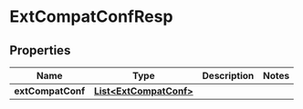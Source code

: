 # ExtCompatConfResp

## Properties
Name | Type | Description | Notes
------------ | ------------- | ------------- | -------------
**extCompatConf** | [**List&lt;ExtCompatConf&gt;**](ExtCompatConf.md) |  | 
